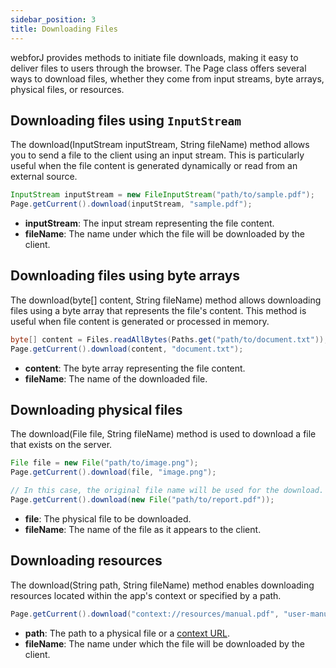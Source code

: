 ```yaml
---
sidebar_position: 3
title: Downloading Files
---
```


webforJ provides methods to initiate file downloads, making it easy to deliver files to users through the browser. The <JavadocLink type="foundation" location="com/webforj/Page" code='true'>Page</JavadocLink> class offers several ways to download files, whether they come from input streams, byte arrays, physical files, or resources.

## Downloading files using `InputStream`

The <JavadocLink type="foundation" location="com/webforj/Page" code='true' suffix='#download(java.io.InputStream,java.lang.String)'>download(InputStream inputStream, String fileName)</JavadocLink> method allows you to send a file to the client using an input stream. This is particularly useful when the file content is generated dynamically or read from an external source.

```java
InputStream inputStream = new FileInputStream("path/to/sample.pdf");
Page.getCurrent().download(inputStream, "sample.pdf");
```

- **inputStream**: The input stream representing the file content.
- **fileName**: The name under which the file will be downloaded by the client.

## Downloading files using byte arrays

The <JavadocLink type="foundation" location="com/webforj/Page" code='true' suffix='#download(byte%5B%5D,java.lang.String)'>download(byte[] content, String fileName)</JavadocLink> method allows downloading files using a byte array that represents the file's content. This method is useful when file content is generated or processed in memory.

```java
byte[] content = Files.readAllBytes(Paths.get("path/to/document.txt"));
Page.getCurrent().download(content, "document.txt");
```

- **content**: The byte array representing the file content.
- **fileName**: The name of the downloaded file.

## Downloading physical files

The <JavadocLink type="foundation" location="com/webforj/Page" code='true' suffix='#download(java.io.File,java.lang.String)'>download(File file, String fileName)</JavadocLink> method is used to download a file that exists on the server.

```java
File file = new File("path/to/image.png");
Page.getCurrent().download(file, "image.png");
```

```java
// In this case, the original file name will be used for the download.
Page.getCurrent().download(new File("path/to/report.pdf"));
```

- **file**: The physical file to be downloaded.
- **fileName**: The name of the file as it appears to the client.

## Downloading resources

The <JavadocLink type="foundation" location="com/webforj/Page" code='true' suffix='#download(java.lang.String,java.lang.String)'>download(String path, String fileName)</JavadocLink> method enables downloading resources located within the app's context or specified by a path.

```java
Page.getCurrent().download("context://resources/manual.pdf", "user-manual.pdf");
```

- **path**: The path to a physical file or a [context URL](./assets-protocols#the-context-protocol).
- **fileName**: The name under which the file will be downloaded by the client.

<GiscusComments />